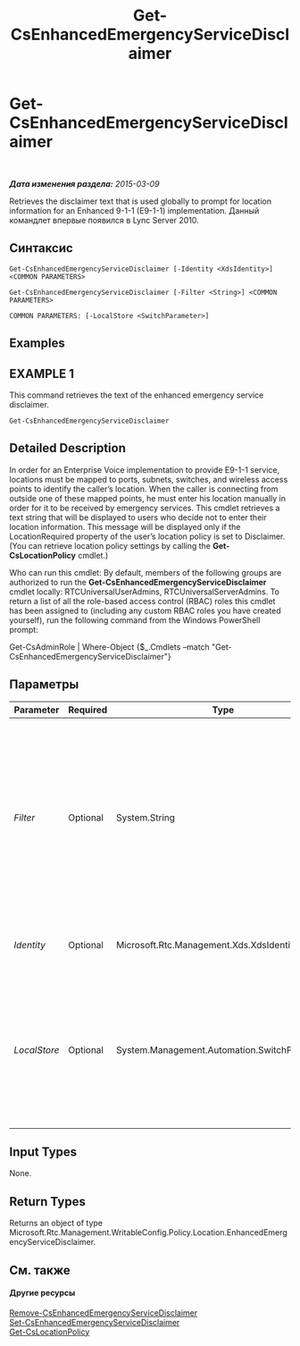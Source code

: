 ﻿---
title: Get-CsEnhancedEmergencyServiceDisclaimer
TOCTitle: Get-CsEnhancedEmergencyServiceDisclaimer
ms:assetid: b5e3a01e-4056-47a0-9c3c-efdf55a08f69
ms:mtpsurl: https://technet.microsoft.com/ru-ru/library/Gg412877(v=OCS.15)
ms:contentKeyID: 49310926
ms.date: 05/19/2016
mtps_version: v=OCS.15
ms.translationtype: HT
---

# Get-CsEnhancedEmergencyServiceDisclaimer

 

_**Дата изменения раздела:** 2015-03-09_

Retrieves the disclaimer text that is used globally to prompt for location information for an Enhanced 9-1-1 (E9-1-1) implementation. Данный командлет впервые появился в Lync Server 2010.

## Синтаксис

    Get-CsEnhancedEmergencyServiceDisclaimer [-Identity <XdsIdentity>] <COMMON PARAMETERS>

    Get-CsEnhancedEmergencyServiceDisclaimer [-Filter <String>] <COMMON PARAMETERS>

    COMMON PARAMETERS: [-LocalStore <SwitchParameter>]

## Examples

## EXAMPLE 1

This command retrieves the text of the enhanced emergency service disclaimer.

    Get-CsEnhancedEmergencyServiceDisclaimer

## Detailed Description

In order for an Enterprise Voice implementation to provide E9-1-1 service, locations must be mapped to ports, subnets, switches, and wireless access points to identify the caller’s location. When the caller is connecting from outside one of these mapped points, he must enter his location manually in order for it to be received by emergency services. This cmdlet retrieves a text string that will be displayed to users who decide not to enter their location information. This message will be displayed only if the LocationRequired property of the user’s location policy is set to Disclaimer. (You can retrieve location policy settings by calling the **Get-CsLocationPolicy** cmdlet.)

Who can run this cmdlet: By default, members of the following groups are authorized to run the **Get-CsEnhancedEmergencyServiceDisclaimer** cmdlet locally: RTCUniversalUserAdmins, RTCUniversalServerAdmins. To return a list of all the role-based access control (RBAC) roles this cmdlet has been assigned to (including any custom RBAC roles you have created yourself), run the following command from the Windows PowerShell prompt:

Get-CsAdminRole | Where-Object {$\_.Cmdlets –match "Get-CsEnhancedEmergencyServiceDisclaimer"}

## Параметры


<table>
<colgroup>
<col style="width: 25%" />
<col style="width: 25%" />
<col style="width: 25%" />
<col style="width: 25%" />
</colgroup>
<thead>
<tr class="header">
<th>Parameter</th>
<th>Required</th>
<th>Type</th>
<th>Description</th>
</tr>
</thead>
<tbody>
<tr class="odd">
<td><p><em>Filter</em></p></td>
<td><p>Optional</p></td>
<td><p>System.String</p></td>
<td><p>This parameter allows for wildcard searches of the Identity. However, since the only valid value for Identity is Global, this parameter is not useful for this cmdlet.</p></td>
</tr>
<tr class="even">
<td><p><em>Identity</em></p></td>
<td><p>Optional</p></td>
<td><p>Microsoft.Rtc.Management.Xds.XdsIdentity</p></td>
<td><p>This will always be Global.</p></td>
</tr>
<tr class="odd">
<td><p><em>LocalStore</em></p></td>
<td><p>Optional</p></td>
<td><p>System.Management.Automation.SwitchParameter</p></td>
<td><p>Retrieves the disclaimer information from the local replica of the управления, rather than the управления itself.</p></td>
</tr>
</tbody>
</table>


## Input Types

None.

## Return Types

Returns an object of type Microsoft.Rtc.Management.WritableConfig.Policy.Location.EnhancedEmergencyServiceDisclaimer.

## См. также

#### Другие ресурсы

[Remove-CsEnhancedEmergencyServiceDisclaimer](remove-csenhancedemergencyservicedisclaimer.md)  
[Set-CsEnhancedEmergencyServiceDisclaimer](set-csenhancedemergencyservicedisclaimer.md)  
[Get-CsLocationPolicy](get-cslocationpolicy.md)

